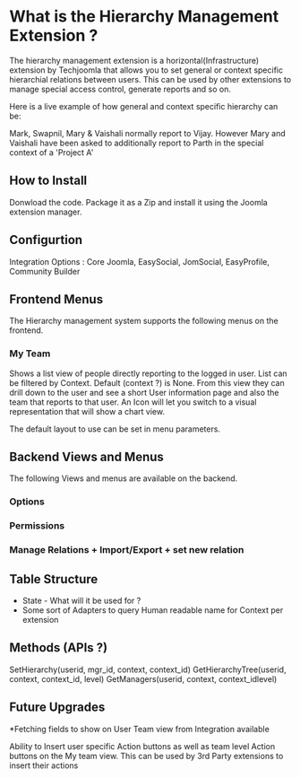 # What is the Hierarchy Management Extension ? 
The hierarchy management extension is a horizontal(Infrastructure) extension by Techjoomla that allows you to set general or context specific hierarchial relations between users. This can be used by other extensions to manage special access control, generate reports and so on. 

Here is a live example of how general and context specific hierarchy can be:

Mark, Swapnil, Mary & Vaishali normally report to Vijay. However Mary and Vaishali have been asked to additionally report to Parth in the special context of a 'Project A'

## How to Install
Donwload the code. Package it as a Zip and install it using the Joomla extension manager. 

## Configurtion
Integration Options : Core Joomla, EasySocial, JomSocial, EasyProfile, Community Builder

## Frontend Menus 
The Hierarchy management system supports the following menus on the frontend.

### My Team 
Shows a list view of people directly reporting to the logged in user. List can be filtered by Context. Default (context ?) is None. 
From this view they can drill down to the user and see a short User information page and also the team that reports to that user. An Icon will let you switch to a visual representation that will show a chart view. 

The default layout to use can be set in menu parameters. 

## Backend Views and Menus 
The following Views and menus are available on the backend. 

### Options
### Permissions
### Manage Relations + Import/Export + set new relation

## Table Structure

* State - What will it be used for ? 
* Some sort of Adapters to query Human readable name for Context per extension

## Methods (APIs ?)
SetHierarchy(userid, mgr_id, context, context_id)
GetHierarchyTree(userid, context, context_id, level)
GetManagers(userid, context, context_idlevel)

## Future Upgrades
*Fetching fields to show on User Team view from Integration available 

Ability to Insert user specific Action buttons as well as team level Action buttons on the My team view. This can be used by 3rd Party extensions to insert their actions 
